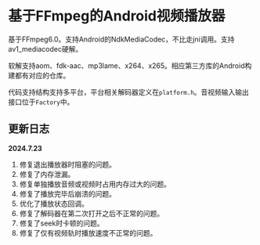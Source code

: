 # 基于FFmpeg的Android视频播放器

基于FFmpeg6.0。支持Android的NdkMediaCodec，不比走jni调用。支持av1_mediacodec硬解。

软解支持aom、fdk-aac、mp3lame、x264、x265。相应第三方库的Android构建都有对应的仓库。

代码支持结构支持多平台，平台相关解码器定义在`platform.h`。音视频输入输出接口位于`Factory`中。

## 更新日志

**2024.7.23**

1. 修复退出播放器时阻塞的问题。
2. 修复了内存泄漏。
3. 修复单独播放音频或视频时占用内存过大的问题。
4. 修复了播放完毕后崩溃的问题。
5. 优化了播放状态回调。
6. 修复了解码器在第二次打开之后不正常的问题。
7. 修复了seek时卡顿的问题。
8. 修复了仅有视频轨时播放速度不正常的问题。
